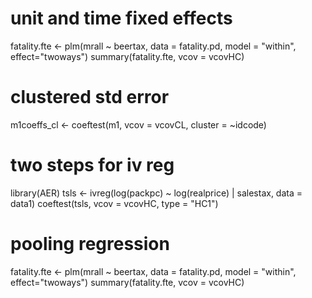 # unit and time fixed effects

fatality.fte <- plm(mrall ~ beertax, data = fatality.pd,
model = "within", effect="twoways")
summary(fatality.fte, vcov = vcovHC)

# clustered std error
m1coeffs_cl <- coeftest(m1, vcov = vcovCL, cluster = ~idcode)

# two steps for iv reg

library(AER)
tsls <- ivreg(log(packpc) ~ log(realprice) | salestax, data = data1)
coeftest(tsls, vcov = vcovHC, type = "HC1")

# pooling regression
fatality.fte <- plm(mrall ~ beertax, data = fatality.pd,
model = "within", effect="twoways")
summary(fatality.fte, vcov = vcovHC)
